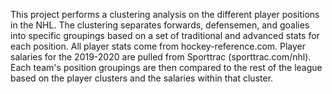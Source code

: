 This project performs a clustering analysis on the different player positions in the NHL.  The clustering separates forwards, defensemen, and goalies into specific groupings based on a set of traditional and advanced stats for each position.  All player stats come from hockey-reference.com.  Player salaries for the 2019-2020 are pulled from Sporttrac (sporttrac.com/nhl).  Each team's position groupings are then compared to the rest of the league based on the player clusters and the salaries within that cluster.
